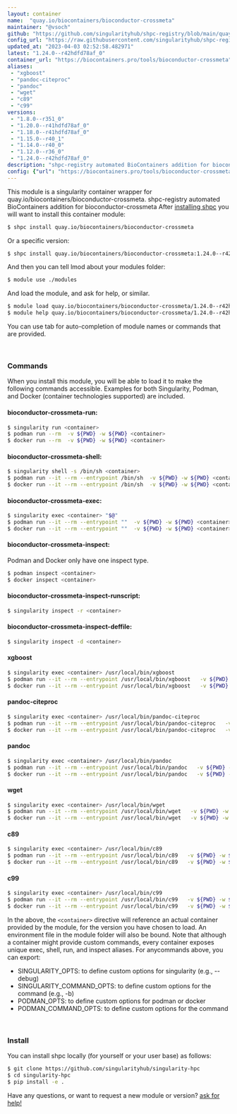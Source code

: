 ```yaml
---
layout: container
name:  "quay.io/biocontainers/bioconductor-crossmeta"
maintainer: "@vsoch"
github: "https://github.com/singularityhub/shpc-registry/blob/main/quay.io/biocontainers/bioconductor-crossmeta/container.yaml"
config_url: "https://raw.githubusercontent.com/singularityhub/shpc-registry/main/quay.io/biocontainers/bioconductor-crossmeta/container.yaml"
updated_at: "2023-04-03 02:52:58.482971"
latest: "1.24.0--r42hdfd78af_0"
container_url: "https://biocontainers.pro/tools/bioconductor-crossmeta"
aliases:
 - "xgboost"
 - "pandoc-citeproc"
 - "pandoc"
 - "wget"
 - "c89"
 - "c99"
versions:
 - "1.8.0--r351_0"
 - "1.20.0--r41hdfd78af_0"
 - "1.18.0--r41hdfd78af_0"
 - "1.15.0--r40_1"
 - "1.14.0--r40_0"
 - "1.12.0--r36_0"
 - "1.24.0--r42hdfd78af_0"
description: "shpc-registry automated BioContainers addition for bioconductor-crossmeta"
config: {"url": "https://biocontainers.pro/tools/bioconductor-crossmeta", "maintainer": "@vsoch", "description": "shpc-registry automated BioContainers addition for bioconductor-crossmeta", "latest": {"1.24.0--r42hdfd78af_0": "sha256:5cbc603fd3feb2e49b37c06245e5471cbb53949557657387d5179d4f47a6cde1"}, "tags": {"1.8.0--r351_0": "sha256:b446acc8d80fbb229ea126f46d70ae0ca929b146a1b5c46e0614852f4713a232", "1.20.0--r41hdfd78af_0": "sha256:efb5d35b4d8eb2528c0815a73a5f86969f53cffcc1befdc72049ec5c18467407", "1.18.0--r41hdfd78af_0": "sha256:5b8d4deaa00266fcd80c90d9c773be4ca52c487681f652ccb7df6c69285c8fe6", "1.15.0--r40_1": "sha256:b50247effdc0b7fa173f0c27a5c3188a8f562f3effbd345411d9a04f3e3891ca", "1.14.0--r40_0": "sha256:030285850a49a791d9cb6253901b3f84bca752db0cb9fc8095e5c0ebf1c56412", "1.12.0--r36_0": "sha256:1cf996d2605651dea730720f3a084640c7eef83a225bd8f1d753614fd61fad04", "1.24.0--r42hdfd78af_0": "sha256:5cbc603fd3feb2e49b37c06245e5471cbb53949557657387d5179d4f47a6cde1"}, "docker": "quay.io/biocontainers/bioconductor-crossmeta", "aliases": {"xgboost": "/usr/local/bin/xgboost", "pandoc-citeproc": "/usr/local/bin/pandoc-citeproc", "pandoc": "/usr/local/bin/pandoc", "wget": "/usr/local/bin/wget", "c89": "/usr/local/bin/c89", "c99": "/usr/local/bin/c99"}}
---
```


This module is a singularity container wrapper for quay.io/biocontainers/bioconductor-crossmeta.
shpc-registry automated BioContainers addition for bioconductor-crossmeta
After [installing shpc](#install) you will want to install this container module:


```bash
$ shpc install quay.io/biocontainers/bioconductor-crossmeta
```

Or a specific version:

```bash
$ shpc install quay.io/biocontainers/bioconductor-crossmeta:1.24.0--r42hdfd78af_0
```

And then you can tell lmod about your modules folder:

```bash
$ module use ./modules
```

And load the module, and ask for help, or similar.

```bash
$ module load quay.io/biocontainers/bioconductor-crossmeta/1.24.0--r42hdfd78af_0
$ module help quay.io/biocontainers/bioconductor-crossmeta/1.24.0--r42hdfd78af_0
```

You can use tab for auto-completion of module names or commands that are provided.

<br>

### Commands

When you install this module, you will be able to load it to make the following commands accessible.
Examples for both Singularity, Podman, and Docker (container technologies supported) are included.

#### bioconductor-crossmeta-run:

```bash
$ singularity run <container>
$ podman run --rm  -v ${PWD} -w ${PWD} <container>
$ docker run --rm  -v ${PWD} -w ${PWD} <container>
```

#### bioconductor-crossmeta-shell:

```bash
$ singularity shell -s /bin/sh <container>
$ podman run --it --rm --entrypoint /bin/sh  -v ${PWD} -w ${PWD} <container>
$ docker run --it --rm --entrypoint /bin/sh  -v ${PWD} -w ${PWD} <container>
```

#### bioconductor-crossmeta-exec:

```bash
$ singularity exec <container> "$@"
$ podman run --it --rm --entrypoint ""  -v ${PWD} -w ${PWD} <container> "$@"
$ docker run --it --rm --entrypoint ""  -v ${PWD} -w ${PWD} <container> "$@"
```

#### bioconductor-crossmeta-inspect:

Podman and Docker only have one inspect type.

```bash
$ podman inspect <container>
$ docker inspect <container>
```

#### bioconductor-crossmeta-inspect-runscript:

```bash
$ singularity inspect -r <container>
```

#### bioconductor-crossmeta-inspect-deffile:

```bash
$ singularity inspect -d <container>
```


#### xgboost

```bash
$ singularity exec <container> /usr/local/bin/xgboost
$ podman run --it --rm --entrypoint /usr/local/bin/xgboost   -v ${PWD} -w ${PWD} <container> -c " $@"
$ docker run --it --rm --entrypoint /usr/local/bin/xgboost   -v ${PWD} -w ${PWD} <container> -c " $@"
```


#### pandoc-citeproc

```bash
$ singularity exec <container> /usr/local/bin/pandoc-citeproc
$ podman run --it --rm --entrypoint /usr/local/bin/pandoc-citeproc   -v ${PWD} -w ${PWD} <container> -c " $@"
$ docker run --it --rm --entrypoint /usr/local/bin/pandoc-citeproc   -v ${PWD} -w ${PWD} <container> -c " $@"
```


#### pandoc

```bash
$ singularity exec <container> /usr/local/bin/pandoc
$ podman run --it --rm --entrypoint /usr/local/bin/pandoc   -v ${PWD} -w ${PWD} <container> -c " $@"
$ docker run --it --rm --entrypoint /usr/local/bin/pandoc   -v ${PWD} -w ${PWD} <container> -c " $@"
```


#### wget

```bash
$ singularity exec <container> /usr/local/bin/wget
$ podman run --it --rm --entrypoint /usr/local/bin/wget   -v ${PWD} -w ${PWD} <container> -c " $@"
$ docker run --it --rm --entrypoint /usr/local/bin/wget   -v ${PWD} -w ${PWD} <container> -c " $@"
```


#### c89

```bash
$ singularity exec <container> /usr/local/bin/c89
$ podman run --it --rm --entrypoint /usr/local/bin/c89   -v ${PWD} -w ${PWD} <container> -c " $@"
$ docker run --it --rm --entrypoint /usr/local/bin/c89   -v ${PWD} -w ${PWD} <container> -c " $@"
```


#### c99

```bash
$ singularity exec <container> /usr/local/bin/c99
$ podman run --it --rm --entrypoint /usr/local/bin/c99   -v ${PWD} -w ${PWD} <container> -c " $@"
$ docker run --it --rm --entrypoint /usr/local/bin/c99   -v ${PWD} -w ${PWD} <container> -c " $@"
```



In the above, the `<container>` directive will reference an actual container provided
by the module, for the version you have chosen to load. An environment file in the
module folder will also be bound. Note that although a container
might provide custom commands, every container exposes unique exec, shell, run, and
inspect aliases. For anycommands above, you can export:

 - SINGULARITY_OPTS: to define custom options for singularity (e.g., --debug)
 - SINGULARITY_COMMAND_OPTS: to define custom options for the command (e.g., -b)
 - PODMAN_OPTS: to define custom options for podman or docker
 - PODMAN_COMMAND_OPTS: to define custom options for the command

<br>

### Install

You can install shpc locally (for yourself or your user base) as follows:

```bash
$ git clone https://github.com/singularityhub/singularity-hpc
$ cd singularity-hpc
$ pip install -e .
```

Have any questions, or want to request a new module or version? [ask for help!](https://github.com/singularityhub/singularity-hpc/issues)